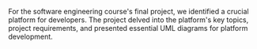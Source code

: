 For the software engineering course's final project,
we identified a crucial platform for developers. 
The project delved into the platform's key topics,
project requirements,
and presented essential UML diagrams for platform development.
